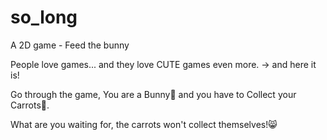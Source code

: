 # so_long
A 2D game - Feed the bunny

People love games... and they love CUTE games even more.
-> and here it is!

Go through the game, You are a Bunny🐰 and you have to Collect your Carrots🥕. 

What are you waiting for, the carrots won't collect themselves!😸

